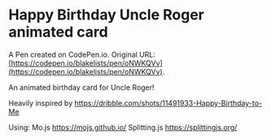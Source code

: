 # Happy Birthday Uncle Roger animated card

A Pen created on CodePen.io. Original URL: [https://codepen.io/blakelists/pen/oNWKQVv](https://codepen.io/blakelists/pen/oNWKQVv).

An animated birthday card for Uncle Roger!

Heavily inspired by https://dribble.com/shots/11491933-Happy-Birthday-to-Me

Using: 
Mo.js https://mojs.github.io/
Splitting.js https://splittingjs.org/
